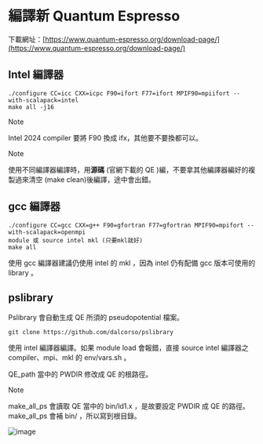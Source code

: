 # 編譯新 Quantum Espresso

下載網址：[https://www.quantum-espresso.org/download-page/](https://www.quantum-espresso.org/download-page/)

## Intel 編譯器

```
./configure CC=icc CXX=icpc F90=ifort F77=ifort MPIF90=mpiifort --with-scalapack=intel
make all -j16
```

> [!NOTE]
> Intel 2024 compiler 要將 F90 換成 ifx，其他要不要換都可以。

> [!NOTE]
> 使用不同編譯器編譯時，用**源碼** (官網下載的 QE )編，不要拿其他編譯器編好的複製過來清空 (make clean)後編譯，途中會出錯。

## gcc 編譯器

```
./configure CC=gcc CXX=g++ F90=gfortran F77=gfortran MPIF90=mpifort --with-scalapack=openmpi
module 或 source intel mkl (只要mkl就好)
make all
```

使用 gcc 編譯器建議仍使用 intel 的 mkl ，因為 intel 仍有配備 gcc 版本可使用的 library 。

## pslibrary

Pslibrary 會自動生成 QE 所須的 pseudopotential 檔案。

```
git clone https://github.com/dalcorso/pslibrary
```

使用 intel 編譯器編譯。如果 module load 會報錯，直接 source intel 編譯器之 compiler、mpi、mkl 的 env/vars.sh 。

QE_path 當中的 PWDIR 修改成 QE 的根路徑。

> [!NOTE]
> make_all_ps 會讀取 QE 當中的 bin/ld1.x ，是故要設定 PWDIR 成 QE 的路徑。make_all_ps 會補 bin/ ，所以寫到根目錄。

![image](https://github.com/user-attachments/assets/0fc25e4e-dfbf-430d-829d-5c2d1e921daf)
